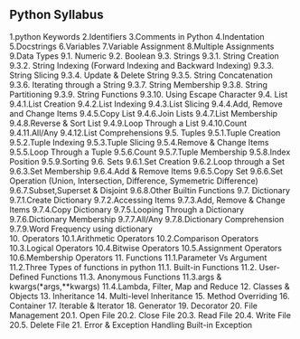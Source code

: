 Python Syllabus
----------------
1.python Keywords
2.Identifiers
3.Comments in Python
4.Indentation
5.Docstrings
6.Variables
7.Variable Assignment
8.Multiple Assignments
9.Data Types
	9.1. Numeric
	9.2. Boolean
	9.3. Strings
		9.3.1. String Creation
		9.3.2. String Indexing (Forward Indexing and Backward Indexing)
		9.3.3. String Slicing
		9.3.4. Update & Delete String
		9.3.5. String Concatenation
		9.3.6. Iterating through a String
		9.3.7. String Membership
		9.3.8. String Partitioning
		9.3.9. String Functions
		9.3.10. Using Escape Character
	9.4. List
		9.4.1.List Creation
		9.4.2.List Indexing
		9.4.3.List Slicing
		9.4.4.Add, Remove and Change Items
		9.4.5.Copy List
		9.4.6.Join Lists
		9.4.7.List Membership
		9.4.8.Reverse & Sort List
		9.4.9.Loop Through a List
		9.4.10.Count
		9.4.11.All/Any
		9.4.12.List Comprehensions
	9.5. Tuples
		9.5.1.Tuple Creation
		9.5.2.Tuple Indexing
		9.5.3.Tuple Slicing
		9.5.4.Remove & Change Items
		9.5.5.Loop Through a Tuple
		9.5.6.Count
		9.5.7.Tuple Membership
		9.5.8.Index Position
		9.5.9.Sorting
	9.6. Sets
		9.6.1.Set Creation
		9.6.2.Loop through a Set
		9.6.3.Set Membership
		9.6.4.Add & Remove Items
		9.6.5.Copy Set
		9.6.6.Set Operation (Union, Intersection, Difference, Symemetric Difference)
		9.6.7.Subset,Superset & Disjoint
		9.6.8.Other Builtin Functions
	9.7. Dictionary
		9.7.1.Create Dictionary
		9.7.2.Accessing Items
		9.7.3.Add, Remove & Change Items
		9.7.4.Copy Dictionary
		9.7.5.Looping Through a Dictionary
		9.7.6.Dictionary Membership
		9.7.7.All/Any
		9.7.8.Dictionary Comprehension
		9.7.9.Word Frequency using dictionary	
10.	Operators
	10.1.Arithmetic Operators
	10.2.Comparison Operators
	10.3.Logical Operators
	10.4.Bitwise Operators
	10.5.Assignment Operators
	10.6.Membership Operators
11.	Functions
	11.1.Parameter Vs Argument
	11.2.Three Types of functions in python
		11.1. Built-in Functions
		11.2. User-Defined Functions
		11.3. Anonymous Functions
	11.3.args & kwargs(*args,**kwargs)
	11.4.Lambda, Filter, Map and Reduce
12. Classes & Objects
13. Inheritance
14. Multi-level Inheritance
15. Method Overriding
16. Container
17. Iterable & Iterator
18. Generator
19. Decorator
20. File Management
	20.1. Open File
	20.2. Close File
	20.3. Read File
	20.4. Write File
	20.5. Delete File
21. Error & Exception Handling
	Built-in Exception
